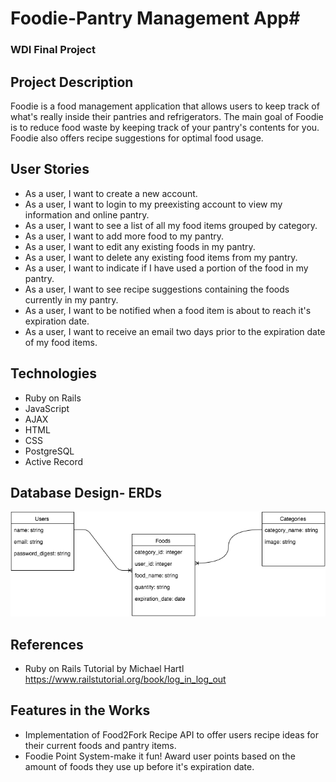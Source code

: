 # Foodie-Pantry Management App#
### WDI Final Project ###

## Project Description ##
Foodie is a food management application that allows users to keep track of what's really inside their pantries and refrigerators.  The main goal of Foodie is to reduce food waste by keeping track of your pantry's contents for you.  Foodie also offers recipe suggestions for optimal food usage.   

## User Stories ##
* As a user, I want to create a new account.
* As a user, I want to login to my preexisting account to view my information and online pantry.
* As a user, I want to see a list of all my food items grouped by category.
* As a user, I want to add more food to my pantry.
* As a user, I want to edit any existing foods in my pantry.
* As a user, I want to delete any existing food items from my pantry.
* As a user, I want to indicate if I have used a portion of the food in my pantry.
* As a user, I want to see recipe suggestions containing the foods currently in my pantry.
* As a user, I want to be notified when a food item is about to reach it's expiration date.
* As a user, I want to receive an email two days prior to the expiration date of my food items.

## Technologies ##
* Ruby on Rails
* JavaScript
* AJAX
* HTML
* CSS
* PostgreSQL
* Active Record

## Database Design- ERDs ##
![ERD Image](app/assets/images/Foodie-ERD.png)

## References ##
* Ruby on Rails Tutorial by Michael Hartl
https://www.railstutorial.org/book/log_in_log_out

## Features in the Works ##
* Implementation of Food2Fork Recipe API to offer users recipe ideas for their current foods and pantry items.
* Foodie Point System-make it fun! Award user points based on the amount of foods they use up before it's expiration date. 
